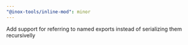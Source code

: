 ```yaml
---
"@inox-tools/inline-mod": minor
---
```


Add support for referring to named exports instead of serializing them recursivelly
